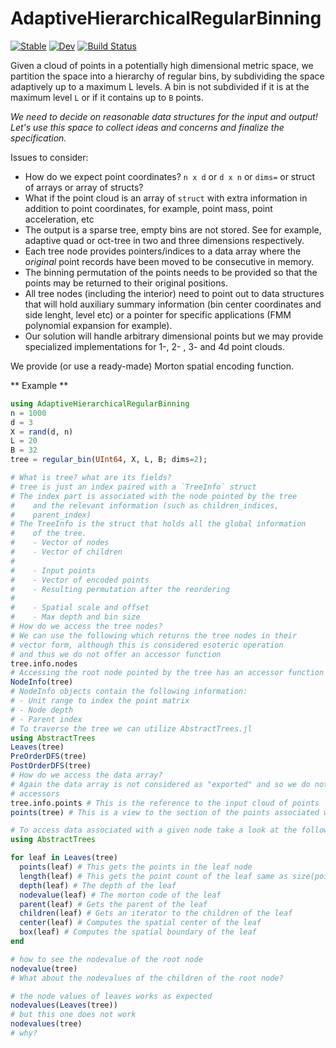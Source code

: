 # AdaptiveHierarchicalRegularBinning

[![Stable](https://img.shields.io/badge/docs-stable-blue.svg)](https://pitsianis.github.io/AdaptiveHierarchicalRegularBinning.jl/stable)
[![Dev](https://img.shields.io/badge/docs-dev-blue.svg)](https://pitsianis.github.io/AdaptiveHierarchicalRegularBinning.jl/dev)
[![Build Status](https://github.com/pitsianis/AdaptiveHierarchicalRegularBinning.jl/actions/workflows/CI.yml/badge.svg?branch=main)](https://github.com/pitsianis/AdaptiveHierarchicalRegularBinning.jl/actions/workflows/CI.yml?query=branch%3Amain)

Given a cloud of points in a potentially high dimensional metric space, we partition the space into a hierarchy of regular bins, by subdividing the space adaptively up to a maximum L levels. A bin is not subdivided if it is at the maximum level `L` or if it contains up to `B` points.

*We need to decide on reasonable data structures for the input and output! Let's use this space to collect ideas and concerns and finalize the specification.*

Issues to consider:

 * How do we expect point coordinates? `n x d` or `d x n` or `dims=` or struct of arrays or array of structs?
 * What if the point cloud is an array of `struct` with extra information in addition to point coordinates, for example, point mass, point acceleration, etc
 * The output is a sparse tree, empty bins are not stored. See for example, adaptive quad or oct-tree in two and three dimensions respectively.
 * Each tree node provides pointers/indices to a data array where the *original* point records have been moved to be consecutive in memory.
 * The binning permutation of the points needs to be provided so that the points may be returned to their original positions.
 * All tree nodes (including the interior) need to point out to data structures that will hold auxiliary summary information (bin center coordinates and side lenght, level etc) or a pointer for specific applications (FMM polynomial expansion for example).
 * Our solution will handle arbitrary dimensional points but we may provide specialized implementations for 1-, 2- , 3- and 4d point clouds.

We provide (or use a ready-made) Morton spatial encoding function.

** Example **

```julia
using AdaptiveHierarchicalRegularBinning
n = 1000
d = 3
X = rand(d, n)
L = 20
B = 32
tree = regular_bin(UInt64, X, L, B; dims=2);

# What is tree? what are its fields?
# tree is just an index paired with a `TreeInfo` struct
# The index part is associated with the node pointed by the tree
#    and the relevant information (such as children_indices,
#    parent_index)
# The TreeInfo is the struct that holds all the global information
#    of the tree.
#    - Vector of nodes
#    - Vector of children
#
#    - Input points
#    - Vector of encoded points
#    - Resulting permutation after the reordering
#
#    - Spatial scale and offset
#    - Max depth and bin size
# How do we access the tree nodes?
# We can use the following which returns the tree nodes in their
# vector form, although this is considered esoteric operation
# and thus we do not offer an accessor function
tree.info.nodes
# Accessing the root node pointed by the tree has an accessor function
NodeInfo(tree)
# NodeInfo objects contain the following information:
# - Unit range to index the point matrix
# - Node depth
# - Parent index
# To traverse the tree we can utilize AbstractTrees.jl
using AbstractTrees
Leaves(tree)
PreOrderDFS(tree)
PostOrderDFS(tree)
# How do we access the data array?
# Again the data array is not considered as "exported" and so we do not offer
# accessors
tree.info.points # This is the reference to the input cloud of points
points(tree) # This is a view to the section of the points associated with the node

# To access data associated with a given node take a look at the following:
using AbstractTrees

for leaf in Leaves(tree)
  points(leaf) # This gets the points in the leaf node
  length(leaf) # This gets the point count of the leaf same as size(points(leaf), enum_dim)
  depth(leaf) # The depth of the leaf
  nodevalue(leaf) # The morton code of the leaf
  parent(leaf) # Gets the parent of the leaf
  children(leaf) # Gets an iterator to the children of the leaf
  center(leaf) # Computes the spatial center of the leaf
  box(leaf) # Computes the spatial boundary of the leaf
end

# how to see the nodevalue of the root node 
nodevalue(tree)
# What about the nodevalues of the children of the root node?

# the node values of leaves works as expected
nodevalues(Leaves(tree))
# but this one does not work
nodevalues(tree)
# why?

```


